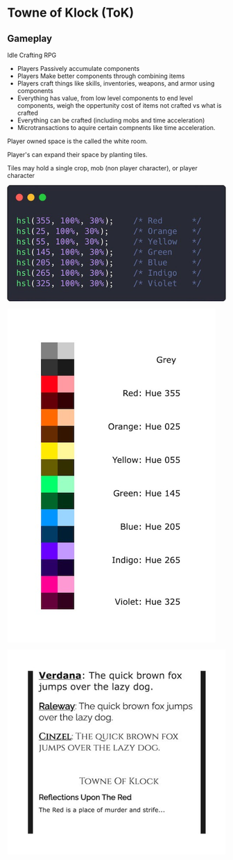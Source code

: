 # Towne of Klock (ToK)

## Gameplay

Idle Crafting RPG 

*   Players Passively accumulate components
*   Players Make better components through combining items
*   Players craft things like skills, inventories, weapons, and armor using components
*   Everything has value, from low level components to end level components, weigh the oppertunity cost of items not crafted vs what is crafted
*   Everything can be crafted (including mobs and time acceleration)
*   Microtransactions to aquire certain compnents like time acceleration.

Player owned space is the called the white room.

Player's can expand their space by planting tiles.

Tiles may hold a single crop, mob (non player character), or player character



![tokcolorcss](./tok-design-doc-images/tokcolorcss.jpg)

![ToK_Colors](./tok-design-doc-images/ToK_Colors.jpg)

![ToK_Fonts](./tok-design-doc-images/ToK_Fonts.jpg)


